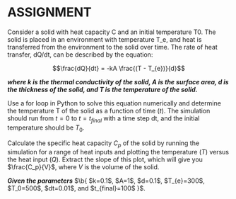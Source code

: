 
<h1><b>ASSIGNMENT</b></h1>
Consider a solid with heat capacity C and an initial temperature T0. The solid is placed in an environment with temperature T_e, and heat is transferred from the environment to the solid over time. The rate of heat transfer, dQ/dt, can be described by the equation:

$$\frac{dQ}{dt} = -kA \frac{(T - T_{e})}{d}$$

***where k is the thermal conductivity of the solid, A is the surface area, d is the thickness of the solid, and T is the temperature of the solid.***

Use a for loop in Python to solve this equation numerically and determine the temperature T of the solid as a function of time ($t$). The simulation should run from $t=0$ to $t=t_{final}$ with a time step dt, and the initial temperature should be $T_0$.

Calculate the specific heat capacity $C_p$ of the solid by running the simulation for a range of heat inputs and plotting the temperature ($T$) versus the heat input ($Q$). Extract the slope of this plot, which will give you $\frac{C_p}{V}$, where $V$ is the volume of the solid.

***Given the parameters*** $\b{ $k=0.1$, $A=1$, $d=0.1$, $T_{e}=300$, $T_0=500$, $dt=0.01$, and $t_{final}=100$ }$.
